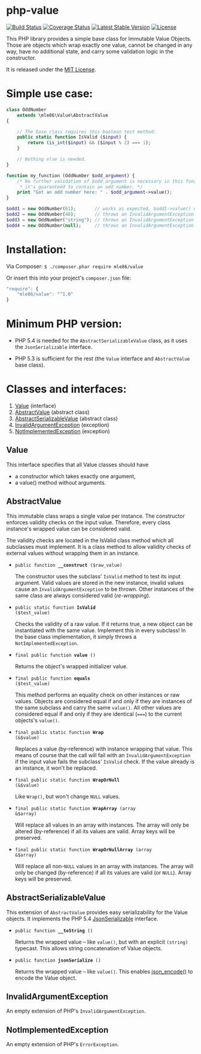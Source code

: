 # php-value

[![Build Status](https://travis-ci.org/mle86/php-value.svg?branch=master)](https://travis-ci.org/mle86/php-value)
[![Coverage Status](https://coveralls.io/repos/github/mle86/php-value/badge.svg?branch=master)](https://coveralls.io/github/mle86/php-value?branch=master)
[![Latest Stable Version](https://poser.pugx.org/mle86/value/version)](https://packagist.org/packages/mle86/value)
[![License](https://poser.pugx.org/mle86/value/license)](https://packagist.org/packages/mle86/value)

This PHP library provides a simple base class for Immutable Value Objects.
Those are objects which wrap exactly one value,
cannot be changed in any way,
have no additional state,
and carry some validation logic in the constructor.

It is released under the [MIT License](http://opensource.org/licenses/MIT).


# Simple use case:

```php
class OddNumber
	extends \mle86\Value\AbstractValue
{

    // The base class requires this boolean test method:
    public static function IsValid ($input) {
        return (is_int($input) && ($input % 2) === 1);
    }

    // Nothing else is needed.
}

function my_function (OddNumber $odd_argument) {
    /* No further validation of $odd_argument is necessary in this function,
     * it's guaranteed to contain an odd number. */
    print "Got an odd number here: " . $odd_argument->value();
}

$odd1 = new OddNumber(61);       // works as expected, $odd1->value() will return 61
$odd2 = new OddNumber(40);       // throws an InvalidArgumentException
$odd3 = new OddNumber("string"); // throws an InvalidArgumentException
$odd4 = new OddNumber(null);     // throws an InvalidArgumentException
```


# Installation:

Via Composer:  `$ ./composer.phar require mle86/value`

Or insert this into your project's `composer.json` file:

```js
"require": {
    "mle86/value": "^1.0"
}
```


# Minimum PHP version:

* PHP 5.4 is needed for the `AbstractSerializableValue` class, as it uses the `JsonSerializable` interface.

* PHP 5.3 is sufficient for the rest (the `Value` interface and `AbstractValue` base class).


# Classes and interfaces:

1. [Value](#value) (interface)
1. [AbstractValue](#abstractvalue)  (abstract class)
1. [AbstractSerializableValue](#abstractserializablevalue)  (abstract class)
1. [InvalidArgumentException](#invalidargumentexception)  (exception)
1. [NotImplementedException](#notimplementedexception)  (exception)


## Value

This interface specifies that all Value classes should have
* a constructor which takes exactly one argument,
* a value() method without arguments.


## AbstractValue

This immutable class wraps a single value per instance.
The constructor enforces validity checks on the input value.
Therefore, every class instance's wrapped value can be considered valid.

The validity checks are located in the IsValid class method which all
subclasses must implement.  It is a class method to allow validity checks
of external values without wrapping them in an instance.


* <code>public function <b>\_\_construct</b> ($raw\_value)</code>

	The constructor uses the subclass' `IsValid` method to test its input argument.
	Valid values are stored in the new instance, invalid values cause an `InvalidArgumentException` to be thrown.
	Other instances of the same class are always considered valid (*re-wrapping*).

* <code>public static function <b>IsValid</b> ($test\_value)</code>

	Checks the validity of a raw value. If it returns true, a new object can be instantiated with the same value.
	Implement this in every subclass!
	In the base class implementation, it simply throws a `NotImplementedException`.

* <code>final public function <b>value</b> ()</code>

	Returns the object's wrapped initializer value.

* <code>final public function <b>equals</b> ($test\_value)</code>

	This method performs an equality check on other instances or raw values.
	Objects are considered equal if and only if they are instances of the same subclass and carry the same `value()`.
	All other values are considered equal if and only if they are identical (`===`) to the current objects's `value()`.

* <code>final public static function <b>Wrap</b> (&$value)</code>

	Replaces a value (by-reference) with instance wrapping that value.
	This means of course that the call will fail with an `InvalidArgumentException` if the input value fails the subclass' `IsValid` check.
	If the value already is an instance, it won't be replaced.

* <code>final public static function <b>WrapOrNull</b> (&$value)</code>

	Like `Wrap()`, but won't change `NULL` values.

* <code>final public static function <b>WrapArray</b> (array &$array)</code>

	Will replace all values in an array with instances.
	The array will only be altered (by-reference) if all its values are valid.
	Array keys will be preserved.

* <code>final public static function <b>WrapOrNullArray</b> (array &$array)</code>

	Will replace all non-`NULL` values in an array with instances.
	The array will only be changed (by-reference) if all its values are valid (or `NULL`).
	Array keys will be preserved.


## AbstractSerializableValue

This extension of `AbstractValue` provides easy serializability for the Value objects.
It implements the PHP 5.4 [JsonSerializable](https://php.net/manual/class.jsonserializable.php) interface.

* <code>public function <b>\_\_toString</b> ()</code>

	Returns the wrapped value –
	like `value()`, but with an explicit `(string)` typecast.
	This allows string concatenation of Value objects.

* <code>public function <b>jsonSerialize</b> ()</code>

	Returns the wrapped value –
	like `value()`.
	This enables [json_encode()](https://secure.php.net/json_encode) to encode the Value object.


## InvalidArgumentException

An empty extension of PHP's `InvalidArgumentException`.


## NotImplementedException

An empty extension of PHP's `ErrorException`.

